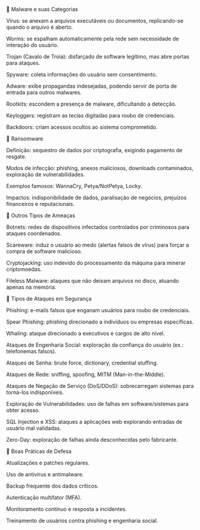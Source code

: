🔹 Malware e suas Categorias

Vírus: se anexam a arquivos executáveis ou documentos, replicando-se quando o arquivo é aberto.

Worms: se espalham automaticamente pela rede sem necessidade de interação do usuário.

Trojan (Cavalo de Troia): disfarçado de software legítimo, mas abre portas para ataques.

Spyware: coleta informações do usuário sem consentimento.

Adware: exibe propagandas indesejadas, podendo servir de porta de entrada para outros malwares.

Rootkits: escondem a presença de malware, dificultando a detecção.

Keyloggers: registram as teclas digitadas para roubo de credenciais.

Backdoors: criam acessos ocultos ao sistema comprometido.

🔹 Ransomware

Definição: sequestro de dados por criptografia, exigindo pagamento de resgate.

Modos de infecção: phishing, anexos maliciosos, downloads contaminados, exploração de vulnerabilidades.

Exemplos famosos: WannaCry, Petya/NotPetya, Locky.

Impactos: indisponibilidade de dados, paralisação de negócios, prejuízos financeiros e reputacionais.

🔹 Outros Tipos de Ameaças

Botnets: redes de dispositivos infectados controlados por criminosos para ataques coordenados.

Scareware: induz o usuário ao medo (alertas falsos de vírus) para forçar a compra de software malicioso.

Cryptojacking: uso indevido do processamento da máquina para minerar criptomoedas.

Fileless Malware: ataques que não deixam arquivos no disco, atuando apenas na memória.

🔹 Tipos de Ataques em Segurança

Phishing: e-mails falsos que enganam usuários para roubo de credenciais.

Spear Phishing: phishing direcionado a indivíduos ou empresas específicas.

Whaling: ataque direcionado a executivos e cargos de alto nível.

Ataques de Engenharia Social: exploração da confiança do usuário (ex.: telefonemas falsos).

Ataques de Senha: brute force, dictionary, credential stuffing.

Ataques de Rede: sniffing, spoofing, MITM (Man-in-the-Middle).

Ataques de Negação de Serviço (DoS/DDoS): sobrecarregam sistemas para torná-los indisponíveis.

Exploração de Vulnerabilidades: uso de falhas em software/sistemas para obter acesso.

SQL Injection e XSS: ataques a aplicações web explorando entradas de usuário mal validadas.

Zero-Day: exploração de falhas ainda desconhecidas pelo fabricante.

🔹 Boas Práticas de Defesa

Atualizações e patches regulares.

Uso de antivírus e antimalware.

Backup frequente dos dados críticos.

Autenticação multifator (MFA).

Monitoramento contínuo e resposta a incidentes.

Treinamento de usuários contra phishing e engenharia social.
